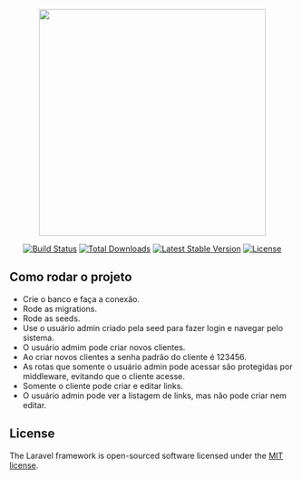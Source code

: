 <p align="center"><a href="https://laravel.com" target="_blank"><img src="https://raw.githubusercontent.com/laravel/art/master/logo-lockup/5%20SVG/2%20CMYK/1%20Full%20Color/laravel-logolockup-cmyk-red.svg" width="400"></a></p>

<p align="center">
<a href="https://travis-ci.org/laravel/framework"><img src="https://travis-ci.org/laravel/framework.svg" alt="Build Status"></a>
<a href="https://packagist.org/packages/laravel/framework"><img src="https://img.shields.io/packagist/dt/laravel/framework" alt="Total Downloads"></a>
<a href="https://packagist.org/packages/laravel/framework"><img src="https://img.shields.io/packagist/v/laravel/framework" alt="Latest Stable Version"></a>
<a href="https://packagist.org/packages/laravel/framework"><img src="https://img.shields.io/packagist/l/laravel/framework" alt="License"></a>
</p>

## Como rodar o projeto

- Crie o banco e faça a conexão.
- Rode as migrations.
- Rode as seeds.
- Use o usuário admin criado pela seed para fazer login e navegar pelo sistema.
- O usuário admim pode criar novos clientes.
- Ao criar novos clientes a senha padrão do cliente é 123456.
- As rotas que somente o usuário admin pode acessar são protegidas por middleware, evitando que o cliente acesse.
- Somente o cliente pode criar e editar links.
- O usuário admin pode ver a listagem de links, mas não pode criar nem editar.

## License

The Laravel framework is open-sourced software licensed under the [MIT license](https://opensource.org/licenses/MIT).
